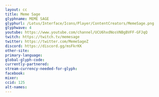 ```yaml
---
layout: cc
title: Meme Sage
glyphname: MEME SAGE
glyphurl: /Lotus/Interface/Icons/Player/ContentCreators/MemeSage.png
glyphwave: 4
youtube: https://www.youtube.com/channel/UCU6hxdNosVNBgBVFF-GFJqQ
twitch: https://twitch.tv/memesage
twitter: https://twitter.com/MemeSageZ
discord: https://discord.gg/msFkrKK
other-site:
primary-language:
global-glyph-code:
currently-partnered:
stream-currency-needed-for-glyph:
facebook:
mixer:
ccid: 125
alt-names:
---
```


